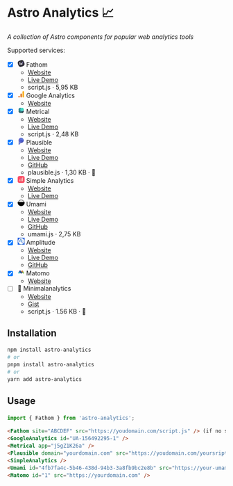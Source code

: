 # Astro Analytics 📈

_A collection of Astro components for popular web analytics tools_

Supported services:
* [x] ![Fathom Logo](docs/fathom.webp) Fathom
  * [Website](https://usefathom.com)
  * [Live Demo](https://app.usefathom.com/demo)
  * script.js · 5,95 KB
* [x] ![Google Analytics Logo](docs/ga.webp) Google Analytics
  * [Website](https://developers.google.com/analytics)
* [x] ![Metrical Logo](docs/metrical.webp) Metrical
  * [Website](https://metrical.xyz)
  * [Live Demo](https://app.metrical.xyz/demo)
  * script.js · 2,48 KB
* [x] ![Plausible Logo](docs/plausible.webp) Plausible
  * [Website](https://plausible.io)
  * [Live Demo](https://plausible.io/plausible.io)
  * [GitHub](https://github.com/plausible/analytics)
  * plausible.js · 1,30 KB · 🥇
* [x] ![Simple Analytics Logo](docs/simpleanalytics.webp) Simple Analytics
  * [Website](https://simpleanalytics.com)
  * [Live Demo](https://simpleanalytics.com/simpleanalytics.com)
* [x] ![Umami Logo](docs/umami.webp) Umami
  * [Website](https://umami.is)
  * [Live Demo](https://app.umami.is/share/8rmHaheU/umami.is)
  * [GitHub](https://github.com/umami-software/umami)
  * umami.js · 2,75 KB
* [x] ![Amplitude Logo](docs/amplitude.webp) Amplitude
  * [Website](https://amplitude.com)
  * [Live Demo](https://analytics.amplitude.com/login/my-demo)
  * [GitHub](https://github.com/amplitude)
* [x] ![Matomo Logo](docs/matomo.webp) Matomo
  * [Website](https://matomo.org)
* [ ] 🌱 Minimalanalytics
  * [Website](https://minimalanalytics.com)
  * [Gist](https://gist.github.com/DavidKuennen/443121e692175d6fc145e1efb0284ec9)
  * script.js · 1.56 KB · 🥈
  
## Installation

```bash
npm install astro-analytics
# or
pnpm install astro-analytics
# or
yarn add astro-analytics
```

## Usage

```js
import { Fathom } from 'astro-analytics';
```

```html
<Fathom site="ABCDEF" src="https://youdomain.com/script.js" /> (if no src is set it will fallback to https://cdn.usefathom.com/script.js)
<GoogleAnalytics id="UA-156492295-1" />
<Metrical app="j5gZ1K26a" />
<Plausible domain="yourdomain.com" src="https://youdomain.com/yoursript.js" /> (if no src is set it will fallback to https://plausible.io/js/script.js)
<SimpleAnalytics />
<Umami id="4fb7fa4c-5b46-438d-94b3-3a8fb9bc2e8b" src="https://your-umami-app.com/umami.js" />
<Matomo id="1" src="https://yourdomain.com" />
```
